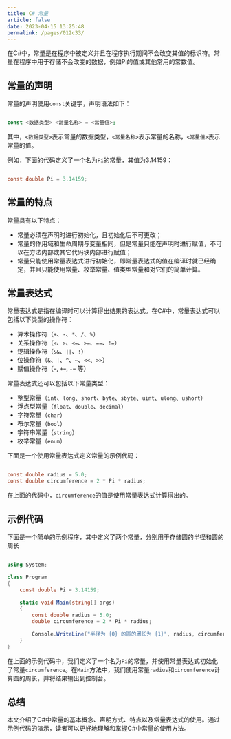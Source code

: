 ```yaml
---
title: C# 常量
article: false
date: 2023-04-15 13:25:48
permalink: /pages/012c33/
---
```


在C#中，常量是在程序中被定义并且在程序执行期间不会改变其值的标识符。常量在程序中用于存储不会改变的数据，例如Pi的值或其他常用的常数值。
## 常量的声明

常量的声明使用`const`关键字，声明语法如下：

```php

const <数据类型> <常量名称> = <常量值>;
```



其中，`<数据类型>`表示常量的数据类型，`<常量名称>`表示常量的名称，`<常量值>`表示常量的值。

例如，下面的代码定义了一个名为`Pi`的常量，其值为3.14159：

```csharp

const double Pi = 3.14159;
```


## 常量的特点

常量具有以下特点：
- 常量必须在声明时进行初始化，且初始化后不可更改；
- 常量的作用域和生命周期与变量相同，但是常量只能在声明时进行赋值，不可以在方法内部或其它代码块内部进行赋值；
- 常量只能使用常量表达式进行初始化，即常量表达式的值在编译时就已经确定，并且只能使用常量、枚举常量、值类型常量和对它们的简单计算。
## 常量表达式

常量表达式是指在编译时可以计算得出结果的表达式。在C#中，常量表达式可以包括以下类型的操作符： 
- 算术操作符（`+`、`-`、`*`、`/`、`%`） 
- 关系操作符（`<`、`>`、`<=`、`>=`、`==`、`!=`） 
- 逻辑操作符（`&&`、`||`、`!`） 
- 位操作符（`&`、`|`、`^`、`~`、`<<`、`>>`） 
- 赋值操作符（`=`, `+=`, `-=` 等）

常量表达式还可以包括以下常量类型： 
- 整型常量（`int`、`long`、`short`、`byte`、`sbyte`、`uint`、`ulong`、`ushort`） 
- 浮点型常量（`float`、`double`、`decimal`） 
- 字符常量（`char`） 
- 布尔常量（`bool`） 
- 字符串常量（`string`） 
- 枚举常量（`enum`）

下面是一个使用常量表达式定义常量的示例代码：

```csharp

const double radius = 5.0;
const double circumference = 2 * Pi * radius;
```



在上面的代码中，`circumference`的值是使用常量表达式计算得出的。
## 示例代码

下面是一个简单的示例程序，其中定义了两个常量，分别用于存储圆的半径和圆的周长

```csharp

using System;

class Program
{
    const double Pi = 3.14159;

    static void Main(string[] args)
    {
        const double radius = 5.0;
        double circumference = 2 * Pi * radius;

        Console.WriteLine("半径为 {0} 的圆的周长为 {1}", radius, circumference);
    }
}
```



在上面的示例代码中，我们定义了一个名为`Pi`的常量，并使用常量表达式初始化了常量`circumference`。在`Main`方法中，我们使用常量`radius`和`circumference`计算圆的周长，并将结果输出到控制台。
## 总结

本文介绍了C#中常量的基本概念、声明方式、特点以及常量表达式的使用。通过示例代码的演示，读者可以更好地理解和掌握C#中常量的使用方法。
